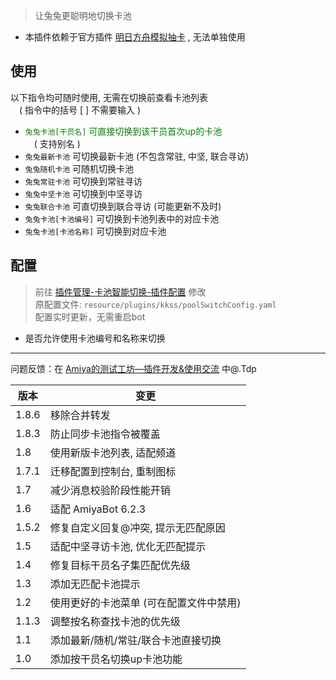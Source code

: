 > 让兔兔更聪明地切换卡池

- 本插件依赖于官方插件 [明日方舟模拟抽卡](https://console.amiyabot.com/#/shop) , 无法单独使用

## 使用

以下指令均可随时使用, 无需在切换前查看卡池列表 <br>
&emsp;( 指令中的括号 [ ] 不需要输入 )

- <font color=Green>`兔兔卡池[干员名]` 可直接切换到该干员首次up的卡池</font>
   <br>&emsp;( 支持别名 )
- `兔兔最新卡池` 可切换最新卡池 (不包含常驻, 中坚, 联合寻访)
- `兔兔随机卡池` 可随机切换卡池 
- `兔兔常驻卡池` 可切换到常驻寻访
- `兔兔中坚卡池` 可切换到中坚寻访
- `兔兔联合卡池` 可直切换到联合寻访 (可能更新不及时)
- `兔兔卡池[卡池编号]` 可切换到卡池列表中的对应卡池
- `兔兔卡池[卡池名称]` 可切换到对应卡池


## 配置

> 前往 [插件管理-卡池智能切换-插件配置](https://console.amiyabot.com/#/plugin) 修改 <br>
> 原配置文件: `resource/plugins/kkss/poolSwitchConfig.yaml` <br>
> 配置实时更新，无需重启bot

- 是否允许使用卡池编号和名称来切换

---
   问题反馈：在 [Amiya的测试工坊—插件开发&使用交流](https://qun.qq.com/qqweb/qunpro/share?_wv=3&_wwv=128&appChannel=share&inviteCode=1XqeeRDjEVa&from=246610&biz=ka#/pc) 中@.Tdp


| 版本   | 变更                                   
|-------|---------------------------------------
| 1.8.6 | 移除合并转发
| 1.8.3 | 防止同步卡池指令被覆盖
| 1.8   | 使用新版卡池列表, 适配频道
| 1.7.1 | 迁移配置到控制台, 重制图标 
| 1.7   | 减少消息校验阶段性能开销                
| 1.6   | 适配 AmiyaBot 6.2.3                   
| 1.5.2 | 修复自定义回复@冲突, 提示无匹配原因      
| 1.5   | 适配中坚寻访卡池, 优化无匹配提示         
| 1.4   | 修复目标干员名子集匹配优先级             
| 1.3   | 添加无匹配卡池提示                      
| 1.2   | 使用更好的卡池菜单 (可在配置文件中禁用)  
| 1.1.3 | 调整按名称查找卡池的优先级              
| 1.1   | 添加最新/随机/常驻/联合卡池直接切换      
| 1.0   | 添加按干员名切换up卡池功能              

